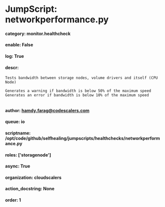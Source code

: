 
# JumpScript: networkperformance.py
        
#### category: monitor.healthcheck
#### enable: False
#### log: True
#### descr: 
```
Tests bandwidth between storage nodes, volume drivers and itself (CPU Node)

Generates a warning if bandwidth is below 50% of the maximum speed
Generates an error if bandwidth is below 10% of the maximum speed


```
#### author: hamdy.farag@codescalers.com
#### queue: io
#### scriptname: /opt/code/github/selfhealing/jumpscripts/healthchecks/networkperformance.py
#### roles: ['storagenode']
#### async: True
#### organization: cloudscalers
#### action_docstring: None
#### order: 1